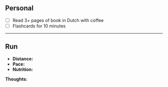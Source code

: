 ## Personal
- [ ] Read 3+ pages of book in Dutch with coffee
- [ ] Flashcards for 10 minutes

---
## Run
* **Distance:**
* **Pace:**
* **Nutrition:**

**Thoughts:**

